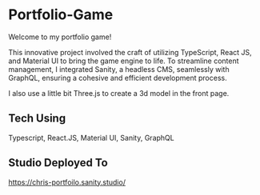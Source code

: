 # Portfolio-Game

Welcome to my portfolio game!

This innovative project involved the craft of utilizing TypeScript, React JS, and Material UI to bring the game engine to life. To streamline content management, I integrated Sanity, a headless CMS, seamlessly with GraphQL, ensuring a cohesive and efficient development process.

I also use a little bit Three.js to create a 3d model in the front page.

## Tech Using

<p>Typescript, React.JS, Material UI, Sanity, GraphQL</p>

## Studio Deployed To

https://chris-portfoilo.sanity.studio/
